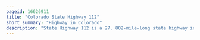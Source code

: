 ```yaml
---
pageid: 16626911
title: "Colorado State Highway 112"
short_summary: "Highway in Colorado"
description: "State Highway 112 is a 27. 802-mile-long state highway in southern Colorado. Built in 1916 and formally defined in 1922, the route begins at its western end in Del Norte at a junction with U. S. Highway 160. The Road then travels east crossing us285 two Miles west of Center before reaching its eastern Terminus in Hooper where it meets sh17."
---
```

